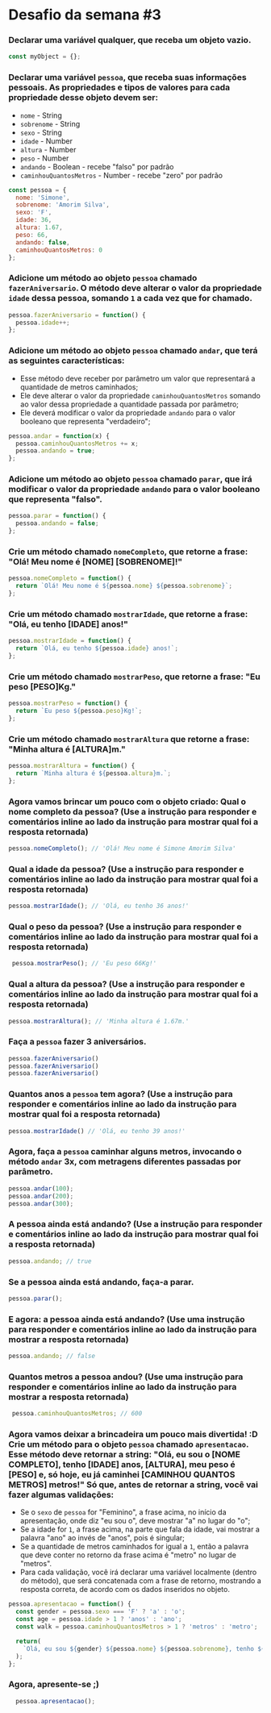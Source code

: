 # Desafio da semana #3

### Declarar uma variável qualquer, que receba um objeto vazio.
```js
const myObject = {};
```

### Declarar uma variável `pessoa`, que receba suas informações pessoais. As propriedades e tipos de valores para cada propriedade desse objeto devem ser:
- `nome` - String
- `sobrenome` - String
- `sexo` - String
- `idade` - Number
- `altura` - Number
- `peso` - Number
- `andando` - Boolean - recebe "falso" por padrão
- `caminhouQuantosMetros` - Number - recebe "zero" por padrão
```js
const pessoa = {
  nome: 'Simone',
  sobrenome: 'Amorim Silva',
  sexo: 'F',
  idade: 36,
  altura: 1.67,
  peso: 66,
  andando: false,
  caminhouQuantosMetros: 0
};
```

### Adicione um método ao objeto `pessoa` chamado `fazerAniversario`. O método deve alterar o valor da propriedade `idade` dessa pessoa, somando `1` a cada vez que for chamado.
```js
pessoa.fazerAniversario = function() {
  pessoa.idade++;
};
```

### Adicione um método ao objeto `pessoa` chamado `andar`, que terá as seguintes características:
- Esse método deve receber por parâmetro um valor que representará a quantidade de metros caminhados;
- Ele deve alterar o valor da propriedade `caminhouQuantosMetros` somando ao valor dessa propriedade a quantidade passada por parâmetro;
- Ele deverá modificar o valor da propriedade `andando` para o valor booleano que representa "verdadeiro";
```js
pessoa.andar = function(x) {
  pessoa.caminhouQuantosMetros += x;
  pessoa.andando = true;
};
```

### Adicione um método ao objeto `pessoa` chamado `parar`, que irá modificar o valor da propriedade `andando` para o valor booleano que representa "falso".
```js
pessoa.parar = function() {
  pessoa.andando = false;
};
```

### Crie um método chamado `nomeCompleto`, que retorne a frase: "Olá! Meu nome é [NOME] [SOBRENOME]!"
```js
pessoa.nomeCompleto = function() {
  return `Olá! Meu nome é ${pessoa.nome} ${pessoa.sobrenome}`;
};
```

### Crie um método chamado `mostrarIdade`, que retorne a frase: "Olá, eu tenho [IDADE] anos!"
```js
pessoa.mostrarIdade = function() {
  return `Olá, eu tenho ${pessoa.idade} anos!`;
};
```

### Crie um método chamado `mostrarPeso`, que retorne a frase: "Eu peso [PESO]Kg."
```js
pessoa.mostrarPeso = function() {
  return `Eu peso ${pessoa.peso}Kg!`;
};
```

### Crie um método chamado `mostrarAltura` que retorne a frase: "Minha altura é [ALTURA]m."
```js
pessoa.mostrarAltura = function() {
  return `Minha altura é ${pessoa.altura}m.`;
};
```

### Agora vamos brincar um pouco com o objeto criado: Qual o nome completo da pessoa? (Use a instrução para responder e comentários inline ao lado da instrução para mostrar qual foi a resposta retornada)
```js
pessoa.nomeCompleto(); // 'Olá! Meu nome é Simone Amorim Silva'
```

### Qual a idade da pessoa? (Use a instrução para responder e comentários inline ao lado da instrução para mostrar qual foi a resposta retornada)
```js
pessoa.mostrarIdade(); // 'Olá, eu tenho 36 anos!'
```

### Qual o peso da pessoa? (Use a instrução para responder e comentários inline ao lado da instrução para mostrar qual foi a resposta retornada)
```js
 pessoa.mostrarPeso(); // 'Eu peso 66Kg!'
```

### Qual a altura da pessoa? (Use a instrução para responder e comentários inline ao lado da instrução para mostrar qual foi a resposta retornada)
```js
pessoa.mostrarAltura(); // 'Minha altura é 1.67m.'
```

### Faça a `pessoa` fazer 3 aniversários.
```js
pessoa.fazerAniversario()
pessoa.fazerAniversario()
pessoa.fazerAniversario()
```

### Quantos anos a `pessoa` tem agora? (Use a instrução para responder e comentários inline ao lado da instrução para mostrar qual foi a resposta retornada)
```js
pessoa.mostrarIdade() // 'Olá, eu tenho 39 anos!'
```

### Agora, faça a `pessoa` caminhar alguns metros, invocando o método `andar` 3x, com metragens diferentes passadas por parâmetro.
```js
pessoa.andar(100);
pessoa.andar(200);
pessoa.andar(300);
```

### A pessoa ainda está andando? (Use a instrução para responder e comentários inline ao lado da instrução para mostrar qual foi a resposta retornada)
```js
pessoa.andando; // true
```

### Se a pessoa ainda está andando, faça-a parar.
```js
pessoa.parar();
```

### E agora: a pessoa ainda está andando? (Use uma instrução para responder e comentários inline ao lado da instrução para mostrar a resposta retornada)
```js
pessoa.andando; // false
```

### Quantos metros a pessoa andou? (Use uma instrução para responder e comentários inline ao lado da instrução para mostrar a resposta retornada)
```js
 pessoa.caminhouQuantosMetros; // 600
```

### Agora vamos deixar a brincadeira um pouco mais divertida! :D Crie um método para o objeto `pessoa` chamado `apresentacao`. Esse método deve retornar a string: "Olá, eu sou o [NOME COMPLETO], tenho [IDADE] anos, [ALTURA], meu peso é [PESO] e, só hoje, eu já caminhei [CAMINHOU QUANTOS METROS] metros!" Só que, antes de retornar a string, você vai fazer algumas validações:
- Se o `sexo` de `pessoa` for "Feminino", a frase acima, no início da apresentação, onde diz "eu sou o", deve mostrar "a" no lugar do "o";
- Se a idade for `1`, a frase acima, na parte que fala da idade, vai mostrar a palavra "ano" ao invés de "anos", pois é singular;
- Se a quantidade de metros caminhados for igual a `1`, então a palavra que deve conter no retorno da frase acima é "metro" no lugar de "metros".
- Para cada validação, você irá declarar uma variável localmente (dentro do método), que será concatenada com a frase de retorno, mostrando a resposta correta, de acordo com os dados inseridos no objeto.
```js
pessoa.apresentacao = function() {
  const gender = pessoa.sexo === 'F' ? 'a' : 'o';
  const age = pessoa.idade > 1 ? 'anos' : 'ano';
  const walk = pessoa.caminhouQuantosMetros > 1 ? 'metros' : 'metro';

  return(
    `Olá, eu sou ${gender} ${pessoa.nome} ${pessoa.sobrenome}, tenho ${pessoa.idade} ${age}, ${pessoa.mostrarAltura()}, meu peso é ${pessoa.peso} e, só hoje, eu já caminhei ${pessoa.caminhouQuantosMetros} ${walk}`
  );
};
```

### Agora, apresente-se ;)
```js
  pessoa.apresentacao();
```